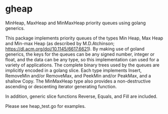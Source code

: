 # gheap
MinHeap, MaxHeap and MinMaxHeap priority queues using golang generics.

This package implements priority queues of the types Min Heap, Max Heap and Min-max Heap (as described by M.D.Atchinson; https://dl.acm.org/doi/10.1145/6617.6621).
By making use of goland generics, the keys for the queues can be any signed number, integer or float, and the data can be any type, so this implementation can used for a variety of applications. The complete binary trees used by the queues are implicitly encoded in a golang slice. Each type implements Insert, RemoveMin and/or RemoveMax, and PeekMin and/or PeakMax, and a shallow Copy. The MinMaxHeap type also provides a non-destructive ascending or descenting iterator generating function.

In addition, generic slice functions Reverse, Equals, and Fill are included.

Please see heap_test.go for examples.







